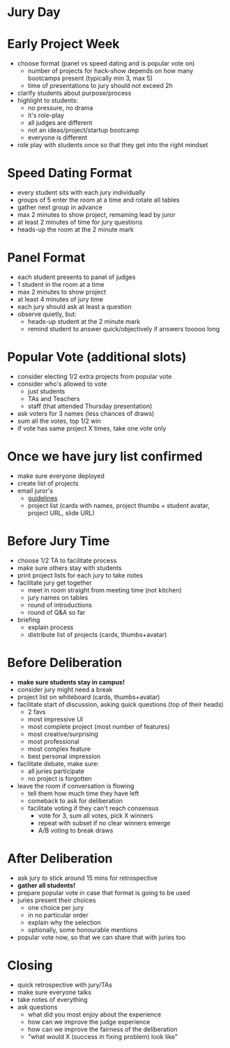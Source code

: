 # Jury Day

# Early Project Week
- choose format (panel vs speed dating and is popular vote on)
  - number of projects for hack-show depends on how many bootcamps present (typically min 3, max 5)
  - time of presentations to jury should not exceed 2h
- clarify students about purpose/process
- highlight to students:
  - no pressure, no drama
  - it's role-play
  - all judges are different
  - not an ideas/project/startup bootcamp
  - everyone is different
- role play with students once so that they get into the right mindset
  
# Speed Dating Format
- every student sits with each jury individually
- groups of 5 enter the room at a time and rotate all tables
- gather next group in advance
- max 2 minutes to show project, remaining lead by juror
- at least 2 minutes of time for jury questions
- heads-up the room at the 2 minute mark

# Panel Format
- each student presents to panel of judges
- 1 student in the room at a time
- max 2 minutes to show project
- at least 4 minutes of jury time
- each jury should ask at least a question
- observe quietly, but:
  - heads-up student at the 2 minute mark
  - remind student to answer quick/objectively if answers tooooo long

# Popular Vote (additional slots)
- consider electing 1/2 extra projects from popular vote
- consider who's allowed to vote 
  - just students
  - TAs and Teachers
  - staff (that attended Thursday presentation)
- ask voters for 3 names (less chances of draws)
- sum all the votes, top 1/2 win
- if vote has same project X times, take one vote only

# Once we have jury list confirmed
- make sure everyone deployed
- create list of projects
- email juror's
  - [guidelines](./jury-guidelines.md)
  - project list (cards with names, project thumbs + student avatar, project URL, slide URL)
  
# Before Jury Time
- choose 1/2 TA to facilitate process
- make sure others stay with students
- print project lists for each jury to take notes
- facilitate jury get together
  - meet in room straight from meeting time (not kitchen)
  - jury names on tables
  - round of introductions
  - round of Q&A so far
- briefing
  - explain process
  - distribute list of projects (cards, thumbs+avatar)
  
# Before Deliberation
- **make sure students stay in campus!**
- consider jury might need a break
- project list on whiteboard (cards, thumbs+avatar)
- facilitate start of discussion, asking quick questions (top of their heads)
  - 2 favs
  - most impressive UI
  - most complete project (most number of features)
  - most creative/surprising
  - most professional
  - most complex feature
  - best personal impression
- facilitate debate, make sure:
  - all juries participate
  - no project is forgotten
- leave the room if conversation is flowing
  - tell them how much time they have left
  - comeback to ask for deliberation
  - facilitate voting if they can't reach consensus
    - vote for 3, sum all votes, pick X winners
    - repeat with subset if no clear winners emerge
    - A/B voting to break draws
    
# After Deliberation
- ask jury to stick around 15 mins for retrospective
- **gather all students!**
- prepare popular vote in case that format is going to be used
- juries present their choices
  - one choice per jury
  - in no particular order
  - explain why the selection
  - optionally, some honourable mentions
- popular vote now, so that we can share that with juries too

# Closing
- quick retrospective with jury/TAs
- make sure everyone talks
- take notes of everything
- ask questions
  - what did you most enjoy about the experience
  - how can we improve the judge experience
  - how can we improve the fairness of the deliberation
  - "what would X (success in fixing problem) look like"
